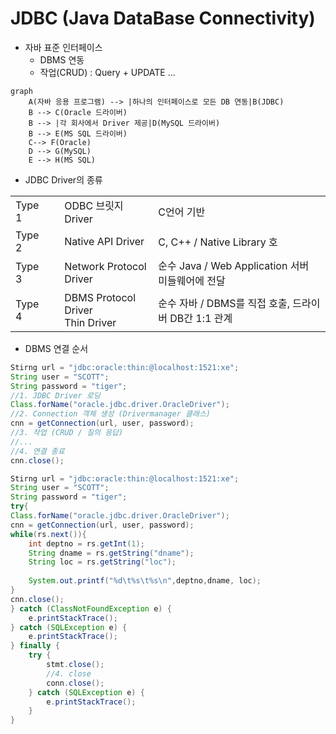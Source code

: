 # JDBC (Java DataBase Connectivity)

* 자바 표준 인터페이스
  * DBMS 연동 
  * 작업(CRUD) : Query + UPDATE ...

```mermaid
graph
    A(자바 응용 프로그램) --> |하나의 인터페이스로 모든 DB 연동|B(JDBC)
    B --> C(Oracle 드라이버)
    B --> |각 회사에서 Driver 제공|D(MySQL 드라이버)
    B --> E(MS SQL 드라이버)
    C--> F(Oracle)
    D --> G(MySQL)
    E --> H(MS SQL)
```

* JDBC Driver의 종류
<table>
    <tr>
        <td>Type 1<td/>
        <td>ODBC 브릿지 Driver</td>
        <td>C언어 기반</td>
    </tr>
    <tr>
        <td>Type 2<td/>
        <td>Native API Driver</td>
        <td>C, C++ / Native Library 호</td>
    </tr>
    <tr>
        <td>Type 3<td/>
        <td>Network Protocol Driver</td>
        <td>순수 Java / Web Application 서버 미들웨어에 전달</td>
    </tr>
    <tr>
        <td>Type 4<td/>
        <td>DBMS Protocol Driver<br>Thin Driver</td>
        <td>순수 자바 / DBMS를 직접 호출, 드라이버 DB간 1:1 관계</td>
    </tr>
</table>


* DBMS 연결 순서
```java
Stirng url = "jdbc:oracle:thin:@localhost:1521:xe";
String user = "SCOTT";
String password = "tiger";
//1. JDBC Driver 로딩
Class.forName("oracle.jdbc.driver.OracleDriver");
//2. Connection 객체 생성 (Drivermanager 클래스)
cnn = getConnection(url, user, password);
//3. 작업 (CRUD / 질의 응답)
//...
//4. 연결 종료
cnn.close();
```



```java
Stirng url = "jdbc:oracle:thin:@localhost:1521:xe";
String user = "SCOTT";
String password = "tiger";
try{
Class.forName("oracle.jdbc.driver.OracleDriver");
cnn = getConnection(url, user, password);
while(rs.next()){
    int deptno = rs.getInt(1);
    String dname = rs.getString("dname");
    String loc = rs.getString("loc");
    
    System.out.printf("%d\t%s\t%s\n",deptno,dname, loc);			
}
cnn.close();
} catch (ClassNotFoundException e) {
    e.printStackTrace();
} catch (SQLException e) {
    e.printStackTrace();
} finally {
    try {
        stmt.close();
        //4. close
        conn.close();	
    } catch (SQLException e) {
        e.printStackTrace();
    }		
}
```
